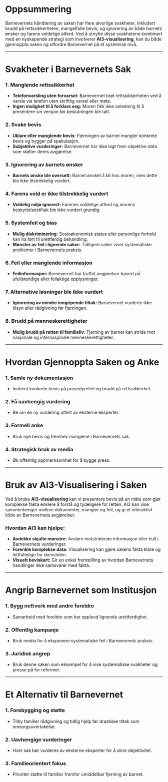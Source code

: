 # **Oppsummering**

Barnevernets håndtering av saken har flere alvorlige svakheter, inkludert brudd på rettssikkerheten, mangelfulle bevis, og ignorering av både barnets ønsker og farens voldelige atferd. Ved å utnytte disse svakhetene kombinert med en nyskapende strategi som involverer **AI3-visualisering**, kan du både gjennoppta saken og utfordre Barnevernet på et systemisk nivå.

---

# **Svakheter i Barnevernets Sak**

### 1. **Manglende rettssikkerhet**
   - **Telefonvarsling uten forvarsel:** Barnevernet brøt rettssikkerheten ved å varsle via telefon uten skriftlig varsel eller møte.
   - **Ingen mulighet til å forklare seg:** Moren fikk ikke anledning til å presentere sin versjon før beslutningen ble tatt.

### 2. **Svake bevis**
   - **Uklare eller manglende bevis:** Fjerningen av barnet mangler konkrete bevis og bygger på spekulasjon.
   - **Subjektive vurderinger:** Barnevernet har ikke lagt frem objektive data som støtter deres avgjørelse.

### 3. **Ignorering av barnets ønsker**
   - **Barnets ønske ble oversett:** Barnet ønsket å bli hos moren, men dette ble ikke tilstrekkelig vurdert.

### 4. **Farens vold er ikke tilstrekkelig vurdert**
   - **Voldelig miljø ignorert:** Farenes voldelige atferd og morens beskyttelsestiltak ble ikke vurdert grundig.

### 5. **Systemfeil og bias**
   - **Mulig diskriminering:** Sosioøkonomisk status eller personlige forhold kan ha ført til urettferdig behandling.
   - **Mønster av feil i lignende saker:** Tidligere saker viser systematiske problemer i Barnevernets praksis.

### 6. **Feil eller manglende informasjon**
   - **Feilinformasjon:** Barnevernet har truffet avgjørelser basert på ufullstendige eller feilaktige opplysninger.

### 7. **Alternative løsninger ble ikke vurdert**
   - **Ignorering av mindre inngripende tiltak:** Barnevernet vurderte ikke tilsyn eller rådgivning før fjerningen.

### 8. **Brudd på menneskerettigheter**
   - **Mulig brudd på retten til familieliv:** Fjerning av barnet kan stride mot nasjonale og internasjonale menneskerettigheter.

---

# **Hvordan Gjennoppta Saken og Anke**

### 1. **Samle ny dokumentasjon**
   - Innhent konkrete bevis på prosedyrefeil og brudd på rettssikkerhet.

### 2. **Få uavhengig vurdering**
   - Be om en ny vurdering utført av eksterne eksperter.

### 3. **Formell anke**
   - Bruk nye bevis og fremhev manglene i Barnevernets sak.

### 4. **Strategisk bruk av media**
   - Øk offentlig oppmerksomhet for å bygge press.

---

# **Bruk av AI3-Visualisering i Saken**

Ved å bruke **AI3-visualisering** kan vi presentere bevis på en måte som gjør komplekse fakta enklere å forstå og tydeligere for retten. AI3 kan vise sammenhenger mellom dokumenter, mangler og feil, og gi et interaktivt bilde av Barnevernets avgjørelser.

### **Hvordan AI3 kan hjelpe:**
   - **Avdekke skjulte mønstre:** Avsløre motstridende informasjon eller hull i Barnevernets vurderinger.
   - **Forenkle komplekse data:** Visualisering kan gjøre sakens fakta klare og lettfattelige for domstolen.
   - **Visuelt beviskart:** Gir en enkel fremstilling av hvordan Barnevernets handlinger ikke samsvarer med fakta.

---

# **Angrip Barnevernet som Institusjon**

### 1. **Bygg nettverk med andre foreldre**
   - Samarbeid med foreldre som har opplevd lignende urettferdighet.

### 2. **Offentlig kampanje**
   - Bruk media for å eksponere systematiske feil i Barnevernets praksis.

### 3. **Juridisk angrep**
   - Bruk denne saken som eksempel for å vise systematiske svakheter og presse på for reformer.

---

# **Et Alternativ til Barnevernet**

### 1. **Forebygging og støtte**
   - Tilby familier rådgivning og tidlig hjelp før drastiske tiltak som omsorgsovertakelse.

### 2. **Uavhengige vurderinger**
   - Hver sak bør vurderes av eksterne eksperter for å sikre objektivitet.

### 3. **Familieorientert fokus**
   - Prioriter støtte til familier fremfor umiddelbar fjerning av barnet.

